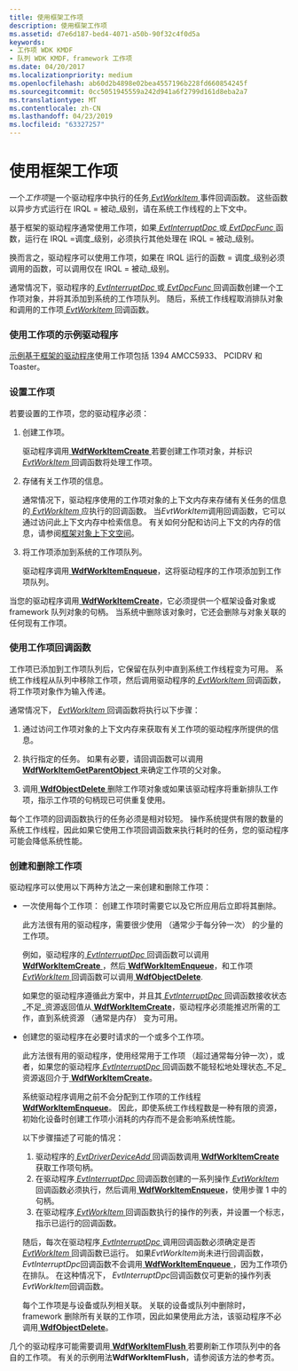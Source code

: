 ```yaml
---
title: 使用框架工作项
description: 使用框架工作项
ms.assetid: d7e6d187-bed4-4071-a50b-90f32c4f0d5a
keywords:
- 工作项 WDK KMDF
- 队列 WDK KMDF，framework 工作项
ms.date: 04/20/2017
ms.localizationpriority: medium
ms.openlocfilehash: ab60d2b4898e02bea4557196b228fd660854245f
ms.sourcegitcommit: 0cc5051945559a242d941a6f2799d161d8eba2a7
ms.translationtype: MT
ms.contentlocale: zh-CN
ms.lasthandoff: 04/23/2019
ms.locfileid: "63327257"
---
```

# <a name="using-framework-work-items"></a>使用框架工作项





一个*工作项*是一个驱动程序中执行的任务[ *EvtWorkItem* ](https://msdn.microsoft.com/library/windows/hardware/ff541859)事件回调函数。 这些函数以异步方式运行在 IRQL = 被动\_级别，请在系统工作线程的上下文中。

基于框架的驱动程序通常使用工作项，如果[ *EvtInterruptDpc* ](https://msdn.microsoft.com/library/windows/hardware/ff541721)或[ *EvtDpcFunc* ](https://msdn.microsoft.com/library/windows/hardware/ff541683)函数，运行在 IRQL =调度\_级别，必须执行其他处理在 IRQL = 被动\_级别。

换而言之，驱动程序可以使用工作项，如果在 IRQL 运行的函数 = 调度\_级别必须调用的函数，可以调用仅在 IRQL = 被动\_级别。

通常情况下，驱动程序的[ *EvtInterruptDpc* ](https://msdn.microsoft.com/library/windows/hardware/ff541721)或[ *EvtDpcFunc* ](https://msdn.microsoft.com/library/windows/hardware/ff541683)回调函数创建一个工作项对象，并将其添加到系统的工作项队列。 随后，系统工作线程取消排队对象和调用的工作项[ *EvtWorkItem* ](https://msdn.microsoft.com/library/windows/hardware/ff541859)回调函数。

### <a name="sample-drivers-that-use-work-items"></a>使用工作项的示例驱动程序

[示例基于框架的驱动程序](sample-kmdf-drivers.md)使用工作项包括 1394 AMCC5933、 PCIDRV 和 Toaster。

### <a href="" id="ddk-setting-up-a-work-item-df"></a>设置工作项

若要设置的工作项，您的驱动程序必须：

1.  创建工作项。

    驱动程序调用[ **WdfWorkItemCreate** ](https://msdn.microsoft.com/library/windows/hardware/ff551201)若要创建工作项对象，并标识[ *EvtWorkItem* ](https://msdn.microsoft.com/library/windows/hardware/ff541859)回调函数将处理工作项。

2.  存储有关工作项的信息。

    通常情况下，驱动程序使用的工作项对象的上下文内存来存储有关任务的信息的[ *EvtWorkItem* ](https://msdn.microsoft.com/library/windows/hardware/ff541859)应执行的回调函数。 当*EvtWorkItem*调用回调函数，它可以通过访问此上下文内存中检索信息。 有关如何分配和访问上下文的内存的信息，请参阅[框架对象上下文空间](framework-object-context-space.md)。

3.  将工作项添加到系统的工作项队列。

    驱动程序调用[ **WdfWorkItemEnqueue**](https://msdn.microsoft.com/library/windows/hardware/ff551203)，这将驱动程序的工作项添加到工作项队列。

当您的驱动程序调用[ **WdfWorkItemCreate**](https://msdn.microsoft.com/library/windows/hardware/ff551201)，它必须提供一个框架设备对象或 framework 队列对象的句柄。 当系统中删除该对象时，它还会删除与对象关联的任何现有工作项。

### <a href="" id="ddk-using-the-work-item-callback-function-df"></a>使用工作项回调函数

工作项已添加到工作项队列后，它保留在队列中直到系统工作线程变为可用。 系统工作线程从队列中移除工作项，然后调用驱动程序的[ *EvtWorkItem* ](https://msdn.microsoft.com/library/windows/hardware/ff541859)回调函数，将工作项对象作为输入传递。

通常情况下， [ *EvtWorkItem* ](https://msdn.microsoft.com/library/windows/hardware/ff541859)回调函数将执行以下步骤：

1.  通过访问工作项对象的上下文内存来获取有关工作项的驱动程序所提供的信息。

2.  执行指定的任务。 如果有必要，请回调函数可以调用[ **WdfWorkItemGetParentObject** ](https://msdn.microsoft.com/library/windows/hardware/ff551207)来确定工作项的父对象。

3.  调用[ **WdfObjectDelete** ](https://msdn.microsoft.com/library/windows/hardware/ff548734)删除工作项对象或如果该驱动程序将重新排队工作项，指示工作项的句柄现已可供重复使用。

每个工作项的回调函数执行的任务必须是相对较短。 操作系统提供有限的数量的系统工作线程，因此如果它使用工作项回调函数来执行耗时的任务，您的驱动程序可能会降低系统性能。

### <a href="" id="ddk-creating-and-deleting-work-items-df"></a>创建和删除工作项

驱动程序可以使用以下两种方法之一来创建和删除工作项：

-   一次使用每个工作项： 创建工作项时需要它以及它所应用后立即将其删除。

    此方法很有用的驱动程序，需要很少使用 （通常少于每分钟一次） 的少量的工作项。

    例如，驱动程序的[ *EvtInterruptDpc* ](https://msdn.microsoft.com/library/windows/hardware/ff541721)回调函数可以调用[ **WdfWorkItemCreate** ](https://msdn.microsoft.com/library/windows/hardware/ff551201) ，然后[ **WdfWorkItemEnqueue**](https://msdn.microsoft.com/library/windows/hardware/ff551203)，和工作项[ *EvtWorkItem* ](https://msdn.microsoft.com/library/windows/hardware/ff541859)回调函数可以调用[ **WdfObjectDelete**](https://msdn.microsoft.com/library/windows/hardware/ff548734).

    如果您的驱动程序遵循此方案中，并且其[ *EvtInterruptDpc* ](https://msdn.microsoft.com/library/windows/hardware/ff541721)回调函数接收状态\_不足\_资源返回值从[ **WdfWorkItemCreate**](https://msdn.microsoft.com/library/windows/hardware/ff551201)，驱动程序必须能推迟所需的工作，直到系统资源 （通常是内存） 变为可用。

-   创建您的驱动程序在必要时请求的一个或多个工作项。

    此方法很有用的驱动程序，使用经常用于工作项 （超过通常每分钟一次），或者，如果您的驱动程序[ *EvtInterruptDpc* ](https://msdn.microsoft.com/library/windows/hardware/ff541721)回调函数不能轻松地处理状态\_不足\_资源返回介于[ **WdfWorkItemCreate**](https://msdn.microsoft.com/library/windows/hardware/ff551201)。

    系统驱动程序调用之前不会分配到工作项的工作线程[ **WdfWorkItemEnqueue**](https://msdn.microsoft.com/library/windows/hardware/ff551203)。 因此，即使系统工作线程数是一种有限的资源，初始化设备时创建工作项小消耗的内存而不是会影响系统性能。

    以下步骤描述了可能的情况：

    1.  驱动程序的[ *EvtDriverDeviceAdd* ](https://msdn.microsoft.com/library/windows/hardware/ff541693)回调函数调用[ **WdfWorkItemCreate** ](https://msdn.microsoft.com/library/windows/hardware/ff551201)获取工作项句柄。
    2.  在驱动程序[ *EvtInterruptDpc* ](https://msdn.microsoft.com/library/windows/hardware/ff541721)回调函数创建的一系列操作[ *EvtWorkItem* ](https://msdn.microsoft.com/library/windows/hardware/ff541859)回调函数必须执行，然后调用[ **WdfWorkItemEnqueue**](https://msdn.microsoft.com/library/windows/hardware/ff551203)，使用步骤 1 中的句柄。
    3.  在驱动程序[ *EvtWorkItem* ](https://msdn.microsoft.com/library/windows/hardware/ff541859)回调函数执行的操作的列表，并设置一个标志，指示已运行的回调函数。

    随后，每次在驱动程序[ *EvtInterruptDpc* ](https://msdn.microsoft.com/library/windows/hardware/ff541721)调用回调函数必须确定是否[ *EvtWorkItem* ](https://msdn.microsoft.com/library/windows/hardware/ff541859)回调函数已运行。 如果*EvtWorkItem*尚未进行回调函数， *EvtInterruptDpc*回调函数不会调用[ **WdfWorkItemEnqueue** ](https://msdn.microsoft.com/library/windows/hardware/ff551203)，因为工作项仍在排队。 在这种情况下， *EvtInterruptDpc*回调函数仅可更新的操作列表*EvtWorkItem*回调函数。

    每个工作项是与设备或队列相关联。 关联的设备或队列中删除时，framework 删除所有关联的工作项，因此如果使用此方法，该驱动程序不必调用[ **WdfObjectDelete**](https://msdn.microsoft.com/library/windows/hardware/ff548734)。

几个的驱动程序可能需要调用[ **WdfWorkItemFlush** ](https://msdn.microsoft.com/library/windows/hardware/ff551204)若要刷新工作项队列中的各自的工作项。 有关的示例用法**WdfWorkItemFlush**，请参阅该方法的参考页。

 

 





